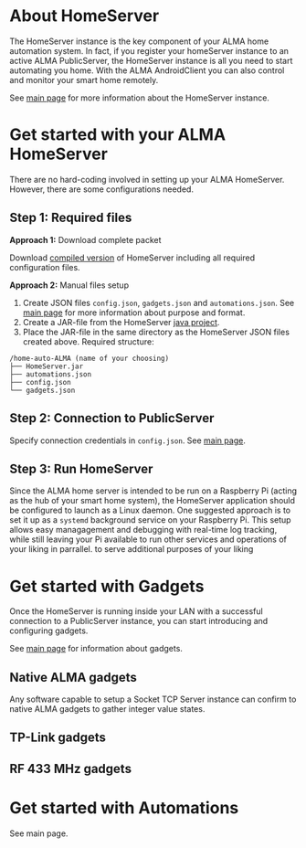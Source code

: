 
# About HomeServer
The HomeServer instance is the key component of your ALMA home automation system. In fact, if you register your homeServer instance to an active ALMA PublicServer, the HomeServer instance is all you need to start automating you home. With the ALMA AndroidClient you can also control and monitor your smart home remotely.

See [main page](link) for more information about the HomeServer instance.

# Get started with your ALMA HomeServer

There are no hard-coding involved in setting up your ALMA HomeServer. However, there are some configurations needed.

## Step 1: Required files

**Approach 1:** Download complete packet

Download [compiled version](link) of HomeServer including all required configuration files.

**Approach 2:** Manual files setup

1. Create JSON files `config.json`, `gadgets.json` and `automations.json`. See [main page](link) for more information about purpose and format.
2. Create a JAR-file from the HomeServer [java project](link).
3. Place the JAR-file in the same directory as the HomeServer JSON files created above. Required structure:
```
/home-auto-ALMA (name of your choosing)
├── HomeServer.jar
├── automations.json
├── config.json
└── gadgets.json
```
## Step 2: Connection to PublicServer

Specify connection credentials in `config.json`. See [main page](link).

## Step 3:  Run HomeServer
Since the ALMA home server is intended to be run on a Raspberry Pi (acting as the hub of your smart home system), the HomeServer application should be configured to launch as a Linux daemon. One suggested approach is to set it up as a `systemd` background service on your Raspberry Pi. This setup allows easy managagement and debugging with real-time log tracking, while still leaving your Pi available to run other services and operations of your liking in parrallel.  to serve additional purposes of your liking

# Get started with Gadgets
Once the HomeServer is running inside your LAN with a successful connection to a PublicServer instance, you can start introducing and configuring gadgets.

See [main page](link) for information about gadgets.

## Native ALMA gadgets
Any software capable to setup a Socket TCP Server instance can confirm to native ALMA gadgets to gather integer value states.

## TP-Link gadgets

## RF 433 MHz gadgets

# Get started with Automations
See main page.
